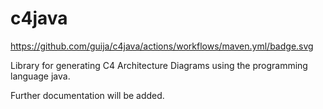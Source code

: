 # c4java

https://github.com/guija/c4java/actions/workflows/maven.yml/badge.svg

Library for generating C4 Architecture Diagrams using the programming language java.

Further documentation will be added.
